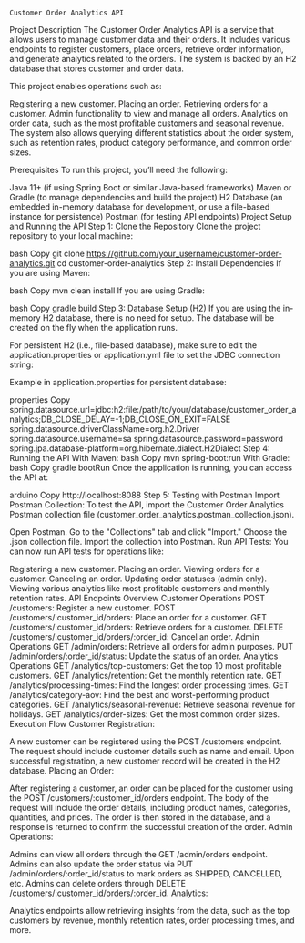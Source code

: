                                                                    Customer Order Analytics API
Project Description
The Customer Order Analytics API is a service that allows users to manage customer data and their orders. It includes various endpoints to register customers, place orders, retrieve order information, and generate analytics related to the orders. The system is backed by an H2 database that stores customer and order data.

This project enables operations such as:

Registering a new customer.
Placing an order.
Retrieving orders for a customer.
Admin functionality to view and manage all orders.
Analytics on order data, such as the most profitable customers and seasonal revenue.
The system also allows querying different statistics about the order system, such as retention rates, product category performance, and common order sizes.

Prerequisites
To run this project, you’ll need the following:

Java 11+ (if using Spring Boot or similar Java-based frameworks)
Maven or Gradle (to manage dependencies and build the project)
H2 Database (an embedded in-memory database for development, or use a file-based instance for persistence)
Postman (for testing API endpoints)
Project Setup and Running the API
Step 1: Clone the Repository
Clone the project repository to your local machine:

bash
Copy
git clone https://github.com/your_username/customer-order-analytics.git
cd customer-order-analytics
Step 2: Install Dependencies
If you are using Maven:

bash
Copy
mvn clean install
If you are using Gradle:

bash
Copy
gradle build
Step 3: Database Setup (H2)
If you are using the in-memory H2 database, there is no need for setup. The database will be created on the fly when the application runs.

For persistent H2 (i.e., file-based database), make sure to edit the application.properties or application.yml file to set the JDBC connection string:

Example in application.properties for persistent database:

properties
Copy
spring.datasource.url=jdbc:h2:file:/path/to/your/database/customer_order_analytics;DB_CLOSE_DELAY=-1;DB_CLOSE_ON_EXIT=FALSE
spring.datasource.driverClassName=org.h2.Driver
spring.datasource.username=sa
spring.datasource.password=password
spring.jpa.database-platform=org.hibernate.dialect.H2Dialect
Step 4: Running the API
With Maven:
bash
Copy
mvn spring-boot:run
With Gradle:
bash
Copy
gradle bootRun
Once the application is running, you can access the API at:

arduino
Copy
http://localhost:8088
Step 5: Testing with Postman
Import Postman Collection: To test the API, import the Customer Order Analytics Postman collection file (customer_order_analytics.postman_collection.json).

Open Postman.
Go to the "Collections" tab and click "Import."
Choose the .json collection file.
Import the collection into Postman.
Run API Tests: You can now run API tests for operations like:

Registering a new customer.
Placing an order.
Viewing orders for a customer.
Canceling an order.
Updating order statuses (admin only).
Viewing various analytics like most profitable customers and monthly retention rates.
API Endpoints Overview
Customer Operations
POST /customers: Register a new customer.
POST /customers/:customer_id/orders: Place an order for a customer.
GET /customers/:customer_id/orders: Retrieve orders for a customer.
DELETE /customers/:customer_id/orders/:order_id: Cancel an order.
Admin Operations
GET /admin/orders: Retrieve all orders for admin purposes.
PUT /admin/orders/:order_id/status: Update the status of an order.
Analytics Operations
GET /analytics/top-customers: Get the top 10 most profitable customers.
GET /analytics/retention: Get the monthly retention rate.
GET /analytics/processing-times: Find the longest order processing times.
GET /analytics/category-aov: Find the best and worst-performing product categories.
GET /analytics/seasonal-revenue: Retrieve seasonal revenue for holidays.
GET /analytics/order-sizes: Get the most common order sizes.
Execution Flow
Customer Registration:

A new customer can be registered using the POST /customers endpoint. The request should include customer details such as name and email. Upon successful registration, a new customer record will be created in the H2 database.
Placing an Order:

After registering a customer, an order can be placed for the customer using the POST /customers/:customer_id/orders endpoint. The body of the request will include the order details, including product names, categories, quantities, and prices. The order is then stored in the database, and a response is returned to confirm the successful creation of the order.
Admin Operations:

Admins can view all orders through the GET /admin/orders endpoint. Admins can also update the order status via PUT /admin/orders/:order_id/status to mark orders as SHIPPED, CANCELLED, etc.
Admins can delete orders through DELETE /customers/:customer_id/orders/:order_id.
Analytics:

Analytics endpoints allow retrieving insights from the data, such as the top customers by revenue, monthly retention rates, order processing times, and more.
